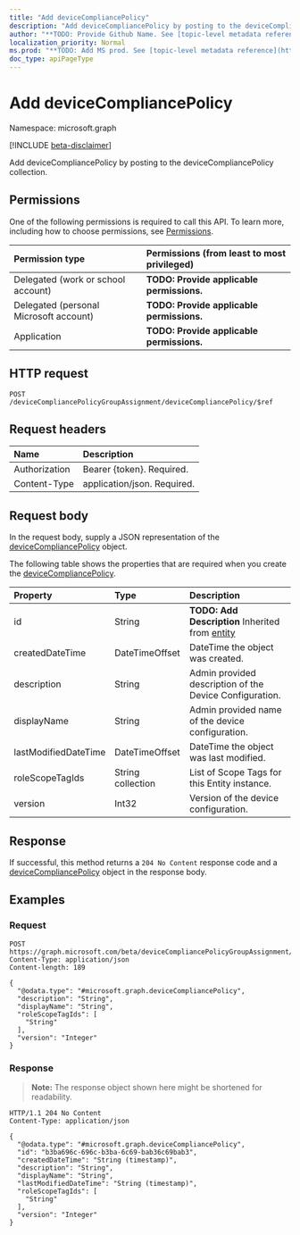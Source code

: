 ```yaml
---
title: "Add deviceCompliancePolicy"
description: "Add deviceCompliancePolicy by posting to the deviceCompliancePolicy collection."
author: "**TODO: Provide Github Name. See [topic-level metadata reference](https://msgo.azurewebsites.net/add/document/guidelines/metadata.html#topic-level-metadata)**"
localization_priority: Normal
ms.prod: "**TODO: Add MS prod. See [topic-level metadata reference](https://msgo.azurewebsites.net/add/document/guidelines/metadata.html#topic-level-metadata)**"
doc_type: apiPageType
---
```


# Add deviceCompliancePolicy
Namespace: microsoft.graph

[!INCLUDE [beta-disclaimer](../../includes/beta-disclaimer.md)]

Add deviceCompliancePolicy by posting to the deviceCompliancePolicy collection.

## Permissions
One of the following permissions is required to call this API. To learn more, including how to choose permissions, see [Permissions](/graph/permissions-reference).

|Permission type|Permissions (from least to most privileged)|
|:---|:---|
|Delegated (work or school account)|**TODO: Provide applicable permissions.**|
|Delegated (personal Microsoft account)|**TODO: Provide applicable permissions.**|
|Application|**TODO: Provide applicable permissions.**|

## HTTP request

<!-- {
  "blockType": "ignored"
}
-->
``` http
POST /deviceCompliancePolicyGroupAssignment/deviceCompliancePolicy/$ref
```

## Request headers
|Name|Description|
|:---|:---|
|Authorization|Bearer {token}. Required.|
|Content-Type|application/json. Required.|

## Request body
In the request body, supply a JSON representation of the [deviceCompliancePolicy](../resources/devicecompliancepolicy.md) object.

The following table shows the properties that are required when you create the [deviceCompliancePolicy](../resources/devicecompliancepolicy.md).

|Property|Type|Description|
|:---|:---|:---|
|id|String|**TODO: Add Description** Inherited from [entity](../resources/entity.md)|
|createdDateTime|DateTimeOffset|DateTime the object was created.|
|description|String|Admin provided description of the Device Configuration.|
|displayName|String|Admin provided name of the device configuration.|
|lastModifiedDateTime|DateTimeOffset|DateTime the object was last modified.|
|roleScopeTagIds|String collection|List of Scope Tags for this Entity instance.|
|version|Int32|Version of the device configuration.|



## Response

If successful, this method returns a `204 No Content` response code and a [deviceCompliancePolicy](../resources/devicecompliancepolicy.md) object in the response body.

## Examples

### Request
<!-- {
  "blockType": "request",
  "name": "create_devicecompliancepolicy_from_"
}
-->
``` http
POST https://graph.microsoft.com/beta/deviceCompliancePolicyGroupAssignment/deviceCompliancePolicy/$ref
Content-Type: application/json
Content-length: 189

{
  "@odata.type": "#microsoft.graph.deviceCompliancePolicy",
  "description": "String",
  "displayName": "String",
  "roleScopeTagIds": [
    "String"
  ],
  "version": "Integer"
}
```


### Response
>**Note:** The response object shown here might be shortened for readability.
<!-- {
  "blockType": "response",
  "truncated": true,
  "@odata.type": "microsoft.graph.deviceCompliancePolicy"
}
-->
``` http
HTTP/1.1 204 No Content
Content-Type: application/json

{
  "@odata.type": "#microsoft.graph.deviceCompliancePolicy",
  "id": "b3ba696c-696c-b3ba-6c69-bab36c69bab3",
  "createdDateTime": "String (timestamp)",
  "description": "String",
  "displayName": "String",
  "lastModifiedDateTime": "String (timestamp)",
  "roleScopeTagIds": [
    "String"
  ],
  "version": "Integer"
}
```

